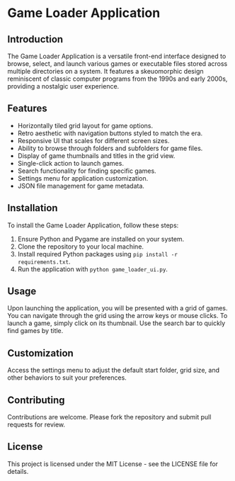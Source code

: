 # Game Loader Application

## Introduction
The Game Loader Application is a versatile front-end interface designed to browse, select, and launch various games or executable files stored across multiple directories on a system. It features a skeuomorphic design reminiscent of classic computer programs from the 1990s and early 2000s, providing a nostalgic user experience.

## Features
- Horizontally tiled grid layout for game options.
- Retro aesthetic with navigation buttons styled to match the era.
- Responsive UI that scales for different screen sizes.
- Ability to browse through folders and subfolders for game files.
- Display of game thumbnails and titles in the grid view.
- Single-click action to launch games.
- Search functionality for finding specific games.
- Settings menu for application customization.
- JSON file management for game metadata.

## Installation
To install the Game Loader Application, follow these steps:
1. Ensure Python and Pygame are installed on your system.
2. Clone the repository to your local machine.
3. Install required Python packages using `pip install -r requirements.txt`.
4. Run the application with `python game_loader_ui.py`.

## Usage
Upon launching the application, you will be presented with a grid of games. You can navigate through the grid using the arrow keys or mouse clicks. To launch a game, simply click on its thumbnail. Use the search bar to quickly find games by title.

## Customization
Access the settings menu to adjust the default start folder, grid size, and other behaviors to suit your preferences.

## Contributing
Contributions are welcome. Please fork the repository and submit pull requests for review.

## License
This project is licensed under the MIT License - see the LICENSE file for details.